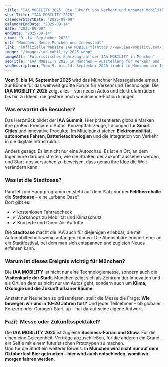 ```yaml
---
title: "IAA MOBILITY 2025: Die Zukunft von Verkehr und urbaner Mobilität in München"
shortTitle: "IAA MOBILITY 2025"
calendarStartDate: "2025-09-09"
calendarEndDate: "2025-09-14"
date: "2025-09-09"
endDate: "2025-09-14"
time: "9.–14. September 2025"
ort: "München, Messe München und Innenstadt"
link: "[Offizielle Website IAA MOBILITY](https://www.iaa-mobility.com/)"
image: "/images/iaa-mobility-2025.webp"
imageAlt: "Futuristisches Fahrzeug auf der IAA MOBILITY in München"
seoTitle: "IAA MOBILITY 2025 in München — Ausstellung für Verkehr und Technologien der Zukunft"
seoDescription: "Vom 9. bis 14. September 2025 findet in München die IAA MOBILITY statt: Autos, Konzeptfahrzeuge, E-Bikes, Start-ups, Stadtoase in der Innenstadt und Zukunftstechnologien."
---
```


**Vom 9. bis 14. September 2025** wird das Münchner Messegelände erneut zur Bühne für das weltweit größte Forum für Verkehr und Technologie. Die **IAA MOBILITY 2025** zeigt alles – von neuen Autos und Elektrofahrrädern bis hin zu Ideen, die gestern noch wie Science-Fiction klangen.

### Was erwartet die Besucher?

Das Herzstück bildet der **IAA Summit**. Hier präsentieren globale Marken ihre großen Premieren: Autos, Konzeptfahrzeuge, Lösungen für **Smart Cities** und innovative Produkte. Im Mittelpunkt stehen **Elektromobilität, autonomes Fahren, Batterietechnologien** und die Integration von Verkehr in die digitale Infrastruktur.

Anders gesagt: Es ist nicht nur eine Autoschau. Es ist ein Ort, an dem Ingenieure darüber streiten, wie die Straßen der Zukunft aussehen werden, und Start-ups versuchen zu beweisen, dass genau ihre Idee die Welt verändern kann.

### Was ist die Stadtoase?

Parallel zum Hauptprogramm entsteht auf dem Platz vor der **Feldherrnhalle** die **Stadtoase** – eine „urbane Oase“.  
Dort gibt es:

- ✔ kostenlosen Fahrradcheck  
- ✔ Workshops zu Mobilität und Klimaschutz  
- ✔ Konzerte und Open-Air-Auftritte  

Die **Stadtoase** macht die IAA auch für diejenigen erlebbar, die mit Automobiltechnik wenig anfangen können. Die Atmosphäre erinnert eher an ein Stadtfestival, bei dem man sich entspannen und zugleich Neues erfahren kann.

### Warum ist dieses Ereignis wichtig für München?

Die **IAA MOBILITY** ist nicht nur eine Technologiemesse, sondern auch die **Visitenkarte der Stadt**. München zeigt sich als Zentrum der Innovation und als Ort, an dem es nicht nur um Autos geht, sondern auch um **Klima, Ökologie und die Zukunft urbaner Räume**.

Anstatt nur Neuheiten zu präsentieren, stellt die Messe die Frage: **Wie bewegen wir uns in 10–20 Jahren fort?** Und jeder Teilnehmer – ob globaler Konzern oder Garagen-Start-up – hat darauf seine eigene Antwort.

### Fazit: Messe oder Zukunftsspektakel?

Die **IAA MOBILITY 2025** ist zugleich **Business-Forum und Show**. Für die einen eine Gelegenheit, Verträge abzuschließen, für die anderen ein Grund, ein Selfie mit einem futuristischen Prototypen zu machen.  
Und für die Stadt ein weiterer Beweis: **In München wird nicht nur auf dem Oktoberfest Bier getrunken – hier wird auch entschieden, womit wir morgen fahren werden.**
